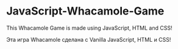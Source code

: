 # JavaScript-Whacamole-Game

This Whacamole Game is made using JavaScript, HTML and CSS!

Эта игра Whacamole сделана с Vanilla JavaScript, HTML и CSS!
